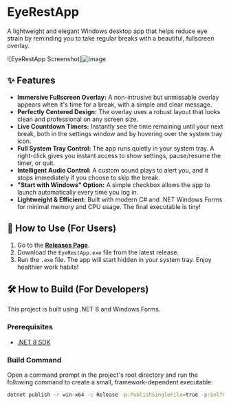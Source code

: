 # EyeRestApp

A lightweight and elegant Windows desktop app that helps reduce eye strain by reminding you to take regular breaks with a beautiful, fullscreen overlay.

![EyeRestApp Screenshot]![image](https://github.com/user-attachments/assets/9c4dbe45-8524-4cc6-b09e-107706126261)


## ✨ Features

-   **Immersive Fullscreen Overlay:** A non-intrusive but unmissable overlay appears when it's time for a break, with a simple and clear message.
-   **Perfectly Centered Design:** The overlay uses a robust layout that looks clean and professional on any screen size.
-   **Live Countdown Timers:** Instantly see the time remaining until your next break, both in the settings window and by hovering over the system tray icon.
-   **Full System Tray Control:** The app runs quietly in your system tray. A right-click gives you instant access to show settings, pause/resume the timer, or quit.
-   **Intelligent Audio Control:** A custom sound plays to alert you, and it stops immediately if you choose to skip the break.
-   **"Start with Windows" Option:** A simple checkbox allows the app to launch automatically every time you log in.
-   **Lightweight & Efficient:** Built with modern C# and .NET Windows Forms for minimal memory and CPU usage. The final executable is tiny!

## 🚀 How to Use (For Users)

1.  Go to the [**Releases Page**](https://github.com/anish-thapa/EyeRest/releases). <!-- IMPORTANT: Replace "YourUsername" with your actual GitHub username! -->
2.  Download the `EyeRestApp.exe` file from the latest release.
3.  Run the `.exe` file. The app will start hidden in your system tray. Enjoy healthier work habits!

## 🛠️ How to Build (For Developers)

This project is built using .NET 8 and Windows Forms.

### Prerequisites

-   [.NET 8 SDK](https://dotnet.microsoft.com/download/dotnet/8.0)

### Build Command

Open a command prompt in the project's root directory and run the following command to create a small, framework-dependent executable:

```bash
dotnet publish -r win-x64 -c Release -p:PublishSingleFile=true -p:SelfContained=false
